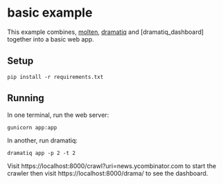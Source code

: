 # basic example

This example combines, [molten], [dramatiq] and [dramatiq_dashboard]
together into a basic web app.


## Setup

    pip install -r requirements.txt


## Running

In one terminal, run the web server:

    gunicorn app:app

In another, run dramatiq:

    dramatiq app -p 2 -t 2

Visit https://localhost:8000/crawl?uri=news.ycombinator.com to start
the crawler then visit https://localhost:8000/drama/ to see the
dashboard.


[dramatiq]: https://dramatiq.io
[molten]: https://moltenframework.com
